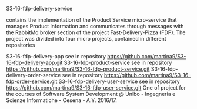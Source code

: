 S3-16-fdp-delivery-service

contains the implementation of the Product Service micro-service that manages Product Information and communicates through messages with the RabbitMq broker section of the project Fast-Delivery-Pizza (FDP). The project was divided into four micro projects, contained in different repositories

S3-16-fdp-delivery-app see in repository https://github.com/martina9/S3-16-fdp-delivery-app.git
S3-16-fdp-product-service see in repository https://github.com/martina9/S3-16-fdp-product-service.git
S3-16-fdp-delivery-order-service see in repository https://github.com/martina9/S3-16-fdp-order-service.git
S3-16-fdp-delivery-user-service see in repository https://github.com/martina9/S3-16-fdp-user-service.git
One of project for the courses of Software System Development @ Unibo - Ingegneria e Scienze Informatiche - Cesena - A.Y. 2016/17.